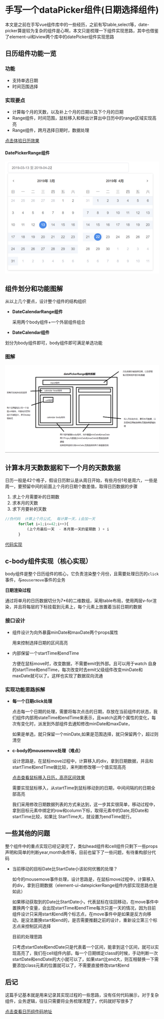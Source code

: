 # 手写一个dataPicker组件(日期选择组件)

  本文是之前在手写vue组件库中的一些经历，之前有写table,select等，date-picker算是较为复杂的组件是心啊，本文只是梳理一下组件实现思路，其中也借鉴了element-ui和iview两个库中的datePicker组件实现思路


## 日历组件功能一览

### 功能

  - 支持单选日期
  - 时间范围选择

### 实现要点
  
  - 计算每个月的天数，以及补上个月的日期以及下个月的日期
  - Range组件，时间范围，鼠标移入和移出计算出中日历中的range区域实现高亮
  - Range组件，跨月选择日期时，数据处理
  

[点击体验日历效果](https://huqc2513.github.io/component/#/calendar)

 #### DatePickerRange组件
 ![avatar](./images/CalendarRange.png)
 <br>


## 组件划分和功能图解
 
  从以上几个要点，设计整个组件的结构组织

  - **DateCalendarRange组件**

    采用两个body组件+一个外层组件组合
  
  - **DateCalendar组件**
  
   划分为body组件即可，body组件即可满足单选功能

 ### 图解
 ![avatar](./images/Calendar_01.png)
 <br>



 ## 计算本月天数数据和下一个月的天数数据

  日历一般是42个格子，假设日历默认是从周日开始，有些月份1号是周六，一些是周一，要预留中间的前面上个月的日期个数差值，取得日历数据的步骤
  1. 求上个月需要补的日期数
  2. 求本月的天数
  3. 求下月要补的天数


``` js
//伪代码  计算上个月公式,  每计算一天，i会加一天  
      for(let i=1;i<=42;i++){
          (上个月最后一天  - 本月第一天的星期数 ) + i  
      }
```
  
  [代码实现](https://github.com/huqc2513/component/blob/master/src/components/calendar/newCalendar/date.js)

## c-body组件实现（核心实现）
  
  body组件是整个日历组件的核心，它负责渲染整个月份，且需要处理日历的`click`事件，与`mousermove`事件的业务


  **日期渲染过程**

  通过将单月的日历数据切分为7*6的二维数组，采用table布局，使用两层v-for渲染，并且将每层的下标挂载到元素上，每个元素上放置着当前日期的数据


   ### 接口设计
  - 组件设计为向外暴露minDate和maxDate两个props属性

      用来控制选择日期的区间高亮  
  
  - 内部保留一个startTime和endTime

    方便在鼠标move时，改变数据，不需要emit到外部。且可以用于watch 自身的startTime和endTime，每次改变时去emit父级组件改变minDate和maxDate就可以了。这样也实现了数据双向流通

 ### 实现功能思路拆解
  
  - **每一个日期click处理**

    点击每一个日期的处理，需要将每次点击的日期，存放在当前组件的状态，我们组件内部用stateTime和endTime来表示，且watch这两个属性的变化，每次有变化时，派发到外部组件去通知修改minDate和maxDate，

    如果是单选，就只保留一个minDate,如果是范围选择，就只保留两个，超过则清空

  - **c-body的mousemove处理（难点）**

    设计思路是，在鼠标move过程中，计算移入的div，拿到日期数据，并且和startTime和endTime做比较，来判断修改哪一个值实现高亮

    [点击查看鼠标移入日历，高亮区间效果](https://huqc2513.github.io/component/#/calendar)

    需要实现鼠标移入，从startTime到鼠标移动到的日期，中间间隔的的日期全部高亮

    我们采用修改日期数据列表的方式来达到，这一步其实很简单，移动过程中，拿到目标元素中绑定的row和column下标，取得元素中的Date,将Date和startTime比较，如果比 StartTime大，就设置为endTime就行。
    

 ## 一些其他的问题

  整个组件中的重点实现已经记录完了，类似head组件和cell组件只剩下一些props声明和简单的判断year,month条件等，目前也留下了一些问题，有待重构部分代码

  - 当前移动的目标Date比StartDate小该如何优雅的处理？

    如今的mousemove事件处理，设计思路是，在鼠标move过程中，计算移入的div，拿到日期数据（element-ui-datepickerRange组件内部实现思路也是如此）
    
    如果移动获取到的Date比StartDate小，代表鼠标在往回移动，在move事件中置换两个变量，会出现startTime和endTime每次只差一天的情况，因为目前组件设计只采用start和end两个标志点，在move事件中是如果是反方向移动，是没法置换start和end的，是否需要推翻之前的设计，重新设立第三个标志点来控制区间选择
  
    目前的处理思路
    
    只考虑startDate和endDate只是代表着一个区间，能拿到这个区间，就可以实现高亮了，我们在cell组件内部，每一个日期绑定class的时候，手动判断一次startDate和endDate的大小就可以了，如果start比end大，则互相替换一下需要添加class元素的位置就可以了，不需要直接修改start和end 


## 后记

  这篇手记基本就是用来记录其实现过程的一些思路，没有任何代码展示，对于复杂组件，业务逻辑，往往只需要将业务梳理清楚了，代码就好写很多了
  

    
[点击查看日历组件码地址](https://github.com/huqc2513/component/tree/master/src/components/calendar/newCalendar)










  

 
  

    
    




